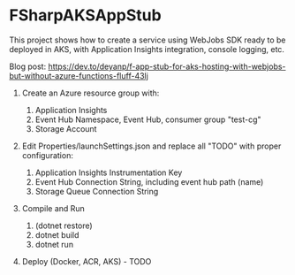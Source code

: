 # FSharpAKSAppStub

This project shows how to create a service using WebJobs SDK ready to be deployed in AKS, with Application Insights integration, console logging, etc.

Blog post: https://dev.to/deyanp/f-app-stub-for-aks-hosting-with-webjobs-but-without-azure-functions-fluff-43lj


1. Create an Azure resource group with:
    1. Application Insights
    1. Event Hub Namespace, Event Hub, consumer group "test-cg"
    1. Storage Account

1. Edit Properties/launchSettings.json and replace all "TODO" with proper configuration:
    1. Application Insights Instrumentation Key   
    1. Event Hub Connection String, including event hub path (name)
    1. Storage Queue Connection String

1. Compile and Run
    1. (dotnet restore)
    1. dotnet build
    1. dotnet run

1. Deploy (Docker, ACR, AKS) - TODO
